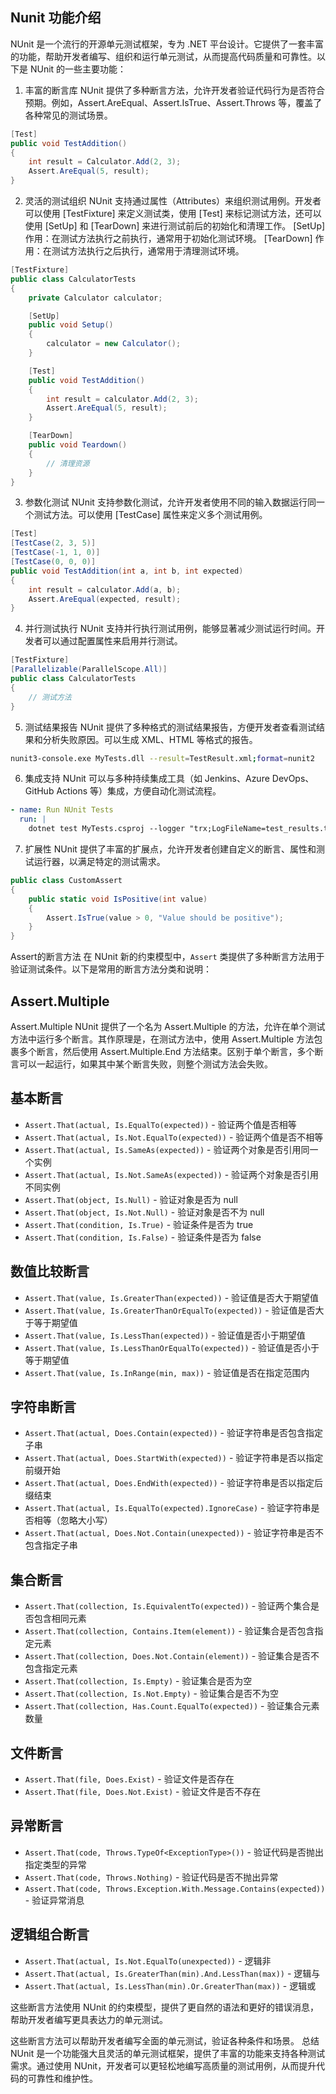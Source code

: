 <!-- 请输出C# Nunit的功能介绍 -->
## Nunit 功能介绍
NUnit 是一个流行的开源单元测试框架，专为 .NET 平台设计。它提供了一套丰富的功能，帮助开发者编写、组织和运行单元测试，从而提高代码质量和可靠性。以下是 NUnit 的一些主要功能：
1. 丰富的断言库
NUnit 提供了多种断言方法，允许开发者验证代码行为是否符合预期。例如，Assert.AreEqual、Assert.IsTrue、Assert.Throws 等，覆盖了各种常见的测试场景。
```csharp
[Test]
public void TestAddition()
{
    int result = Calculator.Add(2, 3);
    Assert.AreEqual(5, result);
}
```
2. 灵活的测试组织
NUnit 支持通过属性（Attributes）来组织测试用例。开发者可以使用 [TestFixture] 来定义测试类，使用 [Test] 来标记测试方法，还可以使用 [SetUp] 和 [TearDown] 来进行测试前后的初始化和清理工作。
[SetUp]作用：在测试方法执行之前执行，通常用于初始化测试环境。
[TearDown] 作用：在测试方法执行之后执行，通常用于清理测试环境。

```csharp
[TestFixture]
public class CalculatorTests
{
    private Calculator calculator;

    [SetUp]
    public void Setup()
    {
        calculator = new Calculator();
    }

    [Test]
    public void TestAddition()
    {
        int result = calculator.Add(2, 3);
        Assert.AreEqual(5, result);
    }

    [TearDown]
    public void Teardown()
    {
        // 清理资源
    }
}
```

3. 参数化测试
NUnit 支持参数化测试，允许开发者使用不同的输入数据运行同一个测试方法。可以使用 [TestCase] 属性来定义多个测试用例。
```csharp
[Test]
[TestCase(2, 3, 5)]
[TestCase(-1, 1, 0)]
[TestCase(0, 0, 0)]
public void TestAddition(int a, int b, int expected)
{
    int result = calculator.Add(a, b);
    Assert.AreEqual(expected, result);
}
```

4. 并行测试执行
NUnit 支持并行执行测试用例，能够显著减少测试运行时间。开发者可以通过配置属性来启用并行测试。
```csharp
[TestFixture]
[Parallelizable(ParallelScope.All)]
public class CalculatorTests
{
    // 测试方法
}
```

5. 测试结果报告
NUnit 提供了多种格式的测试结果报告，方便开发者查看测试结果和分析失败原因。可以生成 XML、HTML 等格式的报告。
```bash
nunit3-console.exe MyTests.dll --result=TestResult.xml;format=nunit2
```
6. 集成支持
NUnit 可以与多种持续集成工具（如 Jenkins、Azure DevOps、GitHub Actions 等）集成，方便自动化测试流程。
```yaml
- name: Run NUnit Tests
  run: |
    dotnet test MyTests.csproj --logger "trx;LogFileName=test_results.trx"
```
7. 扩展性
NUnit 提供了丰富的扩展点，允许开发者创建自定义的断言、属性和测试运行器，以满足特定的测试需求。
```csharp
public class CustomAssert
{
    public static void IsPositive(int value)
    {
        Assert.IsTrue(value > 0, "Value should be positive");
    }
}
```

Assert的断言方法
在 NUnit 新的约束模型中，`Assert` 类提供了多种断言方法用于验证测试条件。以下是常用的断言方法分类和说明：
## Assert.Multiple
Assert.Multiple
NUnit 提供了一个名为 Assert.Multiple 的方法，允许在单个测试方法中运行多个断言。其作原理是，在测试方法中，使用 Assert.Multiple 方法包裹多个断言，然后使用 Assert.Multiple.End 方法结束。区别于单个断言，多个断言可以一起运行，如果其中某个断言失败，则整个测试方法会失败。

## 基本断言

- `Assert.That(actual, Is.EqualTo(expected))` - 验证两个值是否相等
- `Assert.That(actual, Is.Not.EqualTo(expected))` - 验证两个值是否不相等
- `Assert.That(actual, Is.SameAs(expected))` - 验证两个对象是否引用同一个实例
- `Assert.That(actual, Is.Not.SameAs(expected))` - 验证两个对象是否引用不同实例
- `Assert.That(object, Is.Null)` - 验证对象是否为 null
- `Assert.That(object, Is.Not.Null)` - 验证对象是否不为 null
- `Assert.That(condition, Is.True)` - 验证条件是否为 true
- `Assert.That(condition, Is.False)` - 验证条件是否为 false

## 数值比较断言

- `Assert.That(value, Is.GreaterThan(expected))` - 验证值是否大于期望值
- `Assert.That(value, Is.GreaterThanOrEqualTo(expected))` - 验证值是否大于等于期望值
- `Assert.That(value, Is.LessThan(expected))` - 验证值是否小于期望值
- `Assert.That(value, Is.LessThanOrEqualTo(expected))` - 验证值是否小于等于期望值
- `Assert.That(value, Is.InRange(min, max))` - 验证值是否在指定范围内

## 字符串断言

- `Assert.That(actual, Does.Contain(expected))` - 验证字符串是否包含指定子串
- `Assert.That(actual, Does.StartWith(expected))` - 验证字符串是否以指定前缀开始
- `Assert.That(actual, Does.EndWith(expected))` - 验证字符串是否以指定后缀结束
- `Assert.That(actual, Is.EqualTo(expected).IgnoreCase)` - 验证字符串是否相等（忽略大小写）
- `Assert.That(actual, Does.Not.Contain(unexpected))` - 验证字符串是否不包含指定子串

## 集合断言

- `Assert.That(collection, Is.EquivalentTo(expected))` - 验证两个集合是否包含相同元素
- `Assert.That(collection, Contains.Item(element))` - 验证集合是否包含指定元素
- `Assert.That(collection, Does.Not.Contain(element))` - 验证集合是否不包含指定元素
- `Assert.That(collection, Is.Empty)` - 验证集合是否为空
- `Assert.That(collection, Is.Not.Empty)` - 验证集合是否不为空
- `Assert.That(collection, Has.Count.EqualTo(expected))` - 验证集合元素数量

## 文件断言

- `Assert.That(file, Does.Exist)` - 验证文件是否存在
- `Assert.That(file, Does.Not.Exist)` - 验证文件是否不存在

## 异常断言

- `Assert.That(code, Throws.TypeOf<ExceptionType>())` - 验证代码是否抛出指定类型的异常
- `Assert.That(code, Throws.Nothing)` - 验证代码是否不抛出异常
- `Assert.That(code, Throws.Exception.With.Message.Contains(expected))` - 验证异常消息

## 逻辑组合断言

- `Assert.That(actual, Is.Not.EqualTo(unexpected))` - 逻辑非
- `Assert.That(actual, Is.GreaterThan(min).And.LessThan(max))` - 逻辑与
- `Assert.That(actual, Is.LessThan(min).Or.GreaterThan(max))` - 逻辑或

这些断言方法使用 NUnit 的约束模型，提供了更自然的语法和更好的错误消息，帮助开发者编写更具表达力的单元测试。


这些断言方法可以帮助开发者编写全面的单元测试，验证各种条件和场景。
总结
NUnit 是一个功能强大且灵活的单元测试框架，提供了丰富的功能来支持各种测试需求。通过使用 NUnit，开发者可以更轻松地编写高质量的测试用例，从而提升代码的可靠性和维护性。


